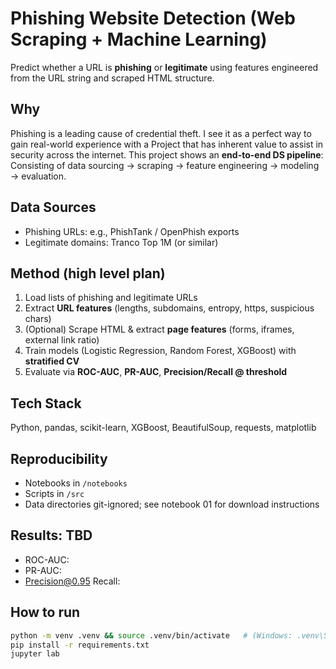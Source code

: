 # Phishing Website Detection (Web Scraping + Machine Learning)

Predict whether a URL is **phishing** or **legitimate** using features engineered from the URL string and scraped HTML structure.

## Why
Phishing is a leading cause of credential theft. I see it as a perfect way to gain real-world experience with a Project that has inherent value to assist in security across the internet.
This project shows an **end-to-end DS pipeline**: 
Consisting of data sourcing → scraping → feature engineering → modeling → evaluation.

## Data Sources
- Phishing URLs: e.g., PhishTank / OpenPhish exports
- Legitimate domains: Tranco Top 1M (or similar)

## Method (high level plan)
1) Load lists of phishing and legitimate URLs  
2) Extract **URL features** (lengths, subdomains, entropy, https, suspicious chars)  
3) (Optional) Scrape HTML & extract **page features** (forms, iframes, external link ratio)  
4) Train models (Logistic Regression, Random Forest, XGBoost) with **stratified CV**  
5) Evaluate via **ROC-AUC**, **PR-AUC**, **Precision/Recall @ threshold**

## Tech Stack
Python, pandas, scikit-learn, XGBoost, BeautifulSoup, requests, matplotlib

## Reproducibility
- Notebooks in `/notebooks`
- Scripts in `/src`
- Data directories git-ignored; see notebook 01 for download instructions


## Results: TBD
- ROC-AUC:  
- PR-AUC:  
- Precision@0.95 Recall:  

## How to run
```bash
python -m venv .venv && source .venv/bin/activate   # (Windows: .venv\Scripts\activate)
pip install -r requirements.txt
jupyter lab
